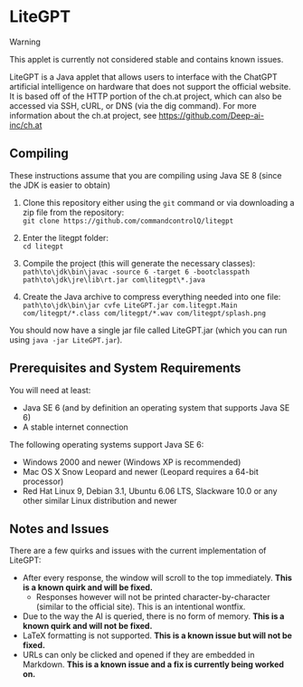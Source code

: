 # LiteGPT

> [!WARNING]
> This applet is currently not considered stable and contains known issues.

LiteGPT is a Java applet that allows users to interface with the ChatGPT artificial intelligence on hardware that does not support the official website.
It is based off of the HTTP portion of the ch.at project, which can also be accessed via SSH, cURL, or DNS (via the dig command).
For more information about the ch.at project, see https://github.com/Deep-ai-inc/ch.at

## Compiling
These instructions assume that you are compiling using Java SE 8 (since the JDK is easier to obtain)

1. Clone this repository either using the `git` command or via downloading a zip file from the repository: <br>
`git clone https://github.com/commandcontrolQ/litegpt`

2. Enter the litegpt folder: <br>
`cd litegpt`

3. Compile the project (this will generate the necessary classes): <br>
`path\to\jdk\bin\javac -source 6 -target 6 -bootclasspath path\to\jdk\jre\lib\rt.jar com\litegpt\*.java`

4. Create the Java archive to compress everything needed into one file: <br>
`path\to\jdk\bin\jar cvfe LiteGPT.jar com.litegpt.Main com/litegpt/*.class com/litegpt/*.wav com/litegpt/splash.png`

You should now have a single jar file called LiteGPT.jar (which you can run using `java -jar LiteGPT.jar`).

## Prerequisites and System Requirements

You will need at least:
- Java SE 6 (and by definition an operating system that supports Java SE 6)
- A stable internet connection

The following operating systems support Java SE 6:
- Windows 2000 and newer (Windows XP is recommended)
- Mac OS X Snow Leopard and newer (Leopard requires a 64-bit processor)
- Red Hat Linux 9, Debian 3.1, Ubuntu 6.06 LTS, Slackware 10.0 or any other similar Linux distribution and newer

## Notes and Issues

There are a few quirks and issues with the current implementation of LiteGPT:
- After every response, the window will scroll to the top immediately. **This is a known quirk and will be fixed.**
    - Responses however will not be printed character-by-character (similar to the official site). This is an intentional wontfix.
- Due to the way the AI is queried, there is no form of memory. **This is a known quirk and will not be fixed.**
- LaTeX formatting is not supported. **This is a known issue but will not be fixed.**
- URLs can only be clicked and opened if they are embedded in Markdown. **This is a known issue and a fix is currently being worked on.**
